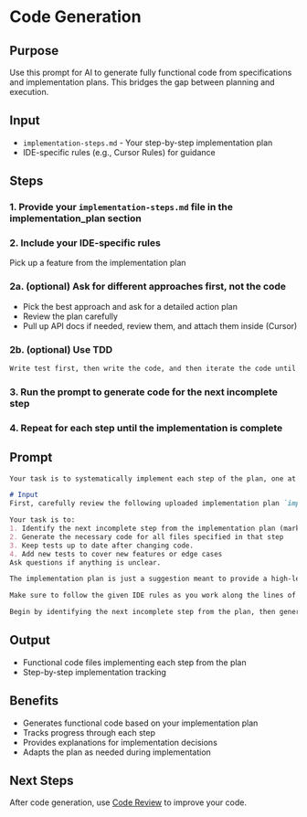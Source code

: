 # Code Generation
## Purpose

Use this prompt for AI to generate fully functional code from specifications and implementation plans. This bridges the gap between planning and execution.

## Input
- `implementation-steps.md` - Your step-by-step implementation plan
- IDE-specific rules (e.g., Cursor Rules) for guidance

## Steps

### 1. Provide your `implementation-steps.md` file in the implementation_plan section
### 2. Include your IDE-specific rules 
Pick up a feature from the implementation plan
### 2a. (optional) Ask for different approaches first, not the code
- Pick the best approach and ask for a detailed action plan
- Review the plan carefully
- Pull up API docs if needed, review them, and attach them inside (Cursor)
### 2b. (optional) Use TDD
```md
Write test first, then write the code, and then iterate the code until all tests pass
```
### 3. Run the prompt to generate code for the next incomplete step
### 4. Repeat for each step until the implementation is complete


## Prompt

```md
Your task is to systematically implement each step of the plan, one at a time.

# Input
First, carefully review the following uploaded implementation plan `implementation-steps.md`

Your task is to:
1. Identify the next incomplete step from the implementation plan (marked with `- [ ]`)
2. Generate the necessary code for all files specified in that step
3. Keep tests up to date after changing code.
4. Add new tests to cover new features or edge cases
Ask questions if anything is unclear.

The implementation plan is just a suggestion meant to provide a high-level overview of the objective. Use it to guide you, but you do not have to adhere to it strictly. If you update the implementation plan, include each modified step in full.  

Make sure to follow the given IDE rules as you work along the lines of the plan.

Begin by identifying the next incomplete step from the plan, then generate the required code. 
```

## Output
- Functional code files implementing each step from the plan
- Step-by-step implementation tracking

## Benefits

- Generates functional code based on your implementation plan
- Tracks progress through each step
- Provides explanations for implementation decisions
- Adapts the plan as needed during implementation

## Next Steps
After code generation, use [Code Review](./code-review.md) to improve your code.

